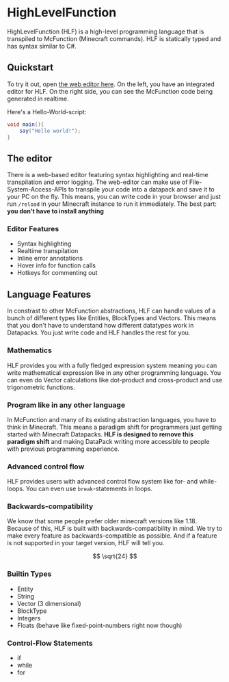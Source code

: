 # HighLevelFunction

HighLevelFunction (HLF) is a high-level programming language that is transpiled to McFunction (Minecraft commands).
HLF is statically typed and has syntax similar to C#.

## Quickstart

To try it out, open [the web editor here](https://zenonet.de/interactive/hlfTranspiler). On the left, you have an integrated editor for HLF. On the right
side, you can see the McFunction code being generated in realtime.

Here's a Hello-World-script:
```c#
void main(){
    say("Hello world!");
}
```

## The editor

There is a web-based editor featuring syntax highlighting and real-time transpilation and error logging. The web-editor can make use of File-System-Access-APIs to transpile your code into a datapack and save it to your PC on the fly. This means, you can write code in your browser and just run `/reload` in your Minecraft instance to run it immediately. The best part: **you don't have to install anything**

### Editor Features

- Syntax highlighting
- Realtime transpilation
- Inline error annotations
- Hover info for function calls
- Hotkeys for commenting out

## Language Features

In constrast to other McFunction abstractions, HLF can handle values of a bunch of different types like Entities, BlockTypes and Vectors. This means that you don't have to understand how different datatypes work in Datapacks. You just write code and HLF handles the rest for you.

### Mathematics

HLF provides you with a fully fledged expression system meaning you can write mathematical expression like
in any other programming language. You can even do Vector calculations like dot-product and cross-product
and use trigonometric functions.

### Program like in any other language

In McFunction and many of its existing abstraction languages, you have to think in Minecraft. This means a paradigm shift for programmers just getting started with Minecraft Datapacks.
**HLF is designed to remove this paradigm shift** and making DataPack writing more accessible to people with previous programming experience.

### Advanced control flow

HLF provides users with advanced control flow system like for- and while-loops. You can even use `break`-statements in loops.

### Backwards-compatibility

We know that some people prefer older minecraft versions like 1.18. Because of this, HLF is built with backwards-compatibility in mind. We try to make every feature as backwards-compatible as possible. And if a feature is not supported in your target version, HLF will tell you.

$$
\sqrt{24}
$$

### Builtin Types

- Entity
- String
- Vector (3 dimensional)
- BlockType
- Integers
- Floats (behave like fixed-point-numbers right now though)


### Control-Flow Statements

- if
- while
- for